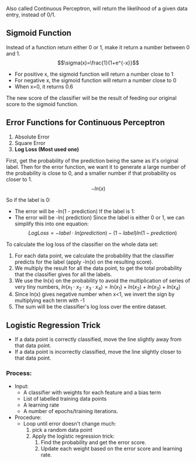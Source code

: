 Also called Continuous Perceptron, will return the likelihood of a given data entry, instead of 0/1.

## Sigmoid Function
Instead of a function return either 0 or 1, make it return a number between 0 and 1.
$$\sigma(x)=\frac{1}{1+e^{-x}}$$
- For positive x, the sigmoid function will return a number close to 1
- For negative x, the sigmoid function will return a number close to 0
- When x=0, it returns 0.6

The new score of the classifier will be the result of feeding our original score to the sigmoid function.

## Error Functions for Continuous Perceptron
1. Absolute Error
2. Square Error
3. **Log Loss (Most used one)**

First, get the probability of the prediction being the same as it's original label.
Then for the error function, we want it to generate a large number of the probability is close to 0, and a smaller number if that probability os closer to 1.
$$-ln(x)$$

So if the label is 0:
- The error will be -ln(1 - prediction)
If the label is 1:
- The error will be -ln( prediction)
Since the label is either 0 or 1, we can simplify this into one equation:
$$LogLoss=-label\cdot ln(prediction)-(1-label)ln(1-prediction)$$

To calculate the log loss of the classifier on the whole data set:
1. For each data point, we calculate the probability that the classifier predicts for the label (apply -ln(x) on the resulting score).
2. We multiply the result for all the data point, to get the total probability that the classifier gives for all the labels.
3. We use the ln(x) on the probability to avoid the multiplication of series of very tiny numbers, $ln(x_1\cdot x_2\cdot x_3\cdot x_4)=ln(x_1)+ln(x_2)+ln(x_3)+ln(x_4)$
4. Since ln(x) gives negative number when x<1, we invert the sign by multiplying each term with -1
5. The sum will be the classifier's log loss over the entire dataset.

## Logistic Regression Trick
- If a data point is correctly classified, move the line slightly away from that data point.
- If a data point is incorrectly classified, move the line slightly closer to that data point.
### Process:
- Input:
	- A classifier with weights for each feature and a bias term
	- List of labelled training data points 
	- A learning rate
	- A number of epochs/training iterations.
- Procedure:
	- Loop until error doesn't change much:
		1. pick a random data point
		2. Apply the logistic regression trick:
			1. Find the probability and get the error score.
			2. Update each weight based on the error score and learning rate.
